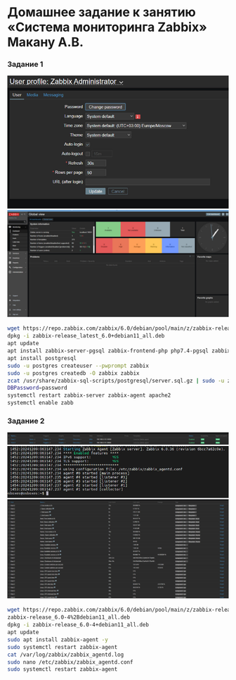 # Домашнее задание к занятию «Система мониторинга Zabbix» Макану А.В.

### Задание 1

![Настройка профиля администратора](Admin-login.jpg)
![Главный экран Zabbix](zabbix-login.jpg)


```bash
wget https://repo.zabbix.com/zabbix/6.0/debian/pool/main/z/zabbix-release/zabbix-release_latest_6.0+debian11_all.deb
dpkg -i zabbix-release_latest_6.0+debian11_all.deb
apt update
apt install zabbix-server-pgsql zabbix-frontend-php php7.4-pgsql zabbix-apache-conf zabbix-sql-scripts zabbix-agent
apt install postgresql
sudo -u postgres createuser --pwprompt zabbix
sudo -u postgres createdb -O zabbix zabbix
zcat /usr/share/zabbix-sql-scripts/postgresql/server.sql.gz | sudo -u zabbix psql zabbix
DBPassword=password
systemctl restart zabbix-server zabbix-agent apache2
systemctl enable zabb
```

### Задание 2
![Хосты добавлены](hosts-added.jpg)
![Логи агента](agent-log.jpg)
![Данные с агентов](latest-data.png)

```bash
wget https://repo.zabbix.com/zabbix/6.0/debian/pool/main/z/zabbix-release/
zabbix-release_6.0-4%2Bdebian11_all.deb
dpkg -i zabbix-release_6.0-4+debian11_all.deb
apt update
sudo apt install zabbix-agent -y
sudo systemctl restart zabbix-agent
cat /var/log/zabbix/zabbix_agentd.log
sudo nano /etc/zabbix/zabbix_agentd.conf
sudo systemctl restart zabbix-agent
```
